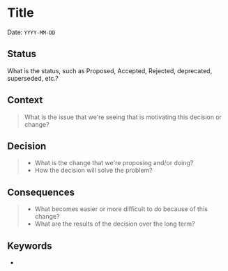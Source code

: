 # Title

Date: `YYYY-MM-DD`

## Status

What is the status, such as Proposed, Accepted, Rejected, deprecated, superseded, etc.?

## Context

> What is the issue that we're seeing that is motivating this decision or change?

## Decision

> - What is the change that we're proposing and/or doing?
> - How the decision will solve the problem?

## Consequences

> - What becomes easier or more difficult to do because of this change?
> - What are the results of the decision over the long term?

## Keywords

- 
